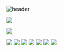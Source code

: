 ![header](https://capsule-render.vercel.app/api?type=waving&color=gradient&section=header&text=Hi%20there%20👋&fontSize=40)
<p align="left">
  <a href="https://github.com/PencintaSenja"><img src="https://github-readme-stats.vercel.app/api?username=PencintaSenja&bg_color=30,e96443,904e95&title_color=fff&text_color=fff&icon_color=fff&hide_border=true&show_icons=true" /></a>
</p>

<p align="left">
  <a href="mailto:firdausssmhmd@gmail.com"><img src="https://img.shields.io/badge/Email-firdausssmhmd@gmail.com.com-ea4335?style=for-the-badge&logo=Gmail&logoColor=ea4335&link=firdausssmhmd@gmail.com" /></a>

</p>

<p align="left">
  <img src="https://img.shields.io/badge/-Git-black?style=flat-square&logo=git" />
  <img src="https://img.shields.io/badge/-Linux-black?style=flat-square&logo=Linux" />
  <img src="https://img.shields.io/badge/-HTML5-black?style=flat-square&logo=html5&logoColor=e34f26" />
  <img src="https://img.shields.io/badge/-Shell-black?style=flat-square&logo=Shell" />
  <img src="https://img.shields.io/badge/-C-black?style=flat-square&logo=c" />
  <img src="https://img.shields.io/badge/-Python-black?style=flat-square&logo=python" />
  <img src="https://img.shields.io/badge/-JavaScript-black?style=flat-square&logo=javascript" />
</p>
